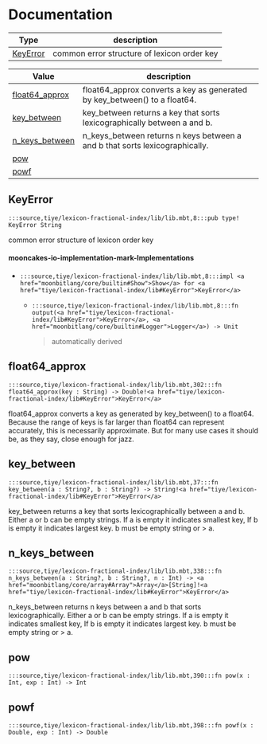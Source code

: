 # Documentation
|Type|description|
|---|---|
|[KeyError](#KeyError)| common error structure of lexicon order key|

|Value|description|
|---|---|
|[float64\_approx](#float64_approx)| float64\_approx converts a key as generated by key\_between() to a float64.|
|[key\_between](#key_between)| key\_between returns a key that sorts lexicographically between a and b.|
|[n\_keys\_between](#n_keys_between)| n\_keys\_between returns n keys between a and b that sorts lexicographically.|
|[pow](#pow)||
|[powf](#powf)||

## KeyError

```moonbit
:::source,tiye/lexicon-fractional-index/lib/lib.mbt,8:::pub type! KeyError String

```
 common error structure of lexicon order key

#### mooncakes-io-implementation-mark-Implementations
- ```moonbit
  :::source,tiye/lexicon-fractional-index/lib/lib.mbt,8:::impl <a href="moonbitlang/core/builtin#Show">Show</a> for <a href="tiye/lexicon-fractional-index/lib#KeyError">KeyError</a>
  ```
  > 
  * ```moonbit
    :::source,tiye/lexicon-fractional-index/lib/lib.mbt,8:::fn output(<a href="tiye/lexicon-fractional-index/lib#KeyError">KeyError</a>, <a href="moonbitlang/core/builtin#Logger">Logger</a>) -> Unit
    ```
    > automatically derived

## float64\_approx

```moonbit
:::source,tiye/lexicon-fractional-index/lib/lib.mbt,302:::fn float64_approx(key : String) -> Double!<a href="tiye/lexicon-fractional-index/lib#KeyError">KeyError</a>
```
 float64\_approx converts a key as generated by key\_between() to a float64.
Because the range of keys is far larger than float64 can represent
accurately, this is necessarily approximate. But for many use cases it should
be, as they say, close enough for jazz.

## key\_between

```moonbit
:::source,tiye/lexicon-fractional-index/lib/lib.mbt,37:::fn key_between(a : String?, b : String?) -> String!<a href="tiye/lexicon-fractional-index/lib#KeyError">KeyError</a>
```
 key\_between returns a key that sorts lexicographically between a and b.
Either a or b can be empty strings. If a is empty it indicates smallest key,
If b is empty it indicates largest key.
b must be empty string or \> a.

## n\_keys\_between

```moonbit
:::source,tiye/lexicon-fractional-index/lib/lib.mbt,338:::fn n_keys_between(a : String?, b : String?, n : Int) -> <a href="moonbitlang/core/array#Array">Array</a>[String]!<a href="tiye/lexicon-fractional-index/lib#KeyError">KeyError</a>
```
 n\_keys\_between returns n keys between a and b that sorts lexicographically.
Either a or b can be empty strings. If a is empty it indicates smallest key,
If b is empty it indicates largest key.
b must be empty string or \> a.

## pow

```moonbit
:::source,tiye/lexicon-fractional-index/lib/lib.mbt,390:::fn pow(x : Int, exp : Int) -> Int
```


## powf

```moonbit
:::source,tiye/lexicon-fractional-index/lib/lib.mbt,398:::fn powf(x : Double, exp : Int) -> Double
```

